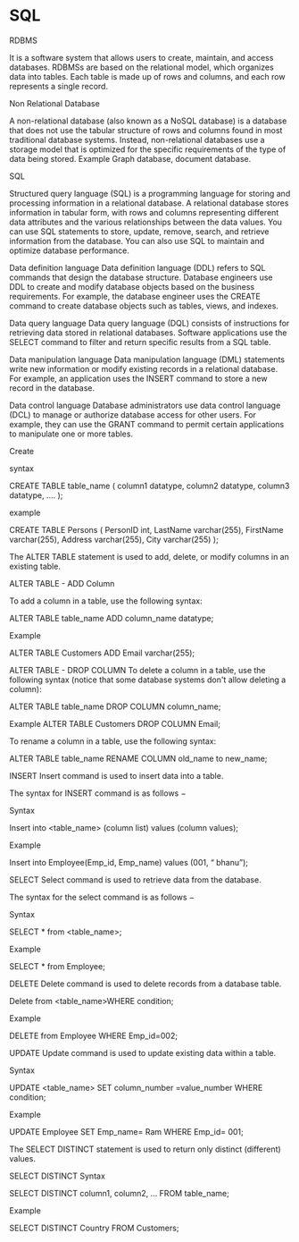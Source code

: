 # SQL
RDBMS

It is a software system that allows users to create, maintain, and access databases. RDBMSs are based on the relational model, which organizes data into tables. Each table is made up of rows and columns, and each row represents a single record. 


Non Relational Database


A non-relational database (also known as a NoSQL database) is a database that does not use the tabular structure of rows and columns found in most traditional database systems. Instead, non-relational databases use a storage model that is optimized for the specific requirements of the type of data being stored.
Example Graph database, document database.


SQL

Structured query language (SQL) is a programming language for storing and processing information in a relational database. A relational database stores information in tabular form, with rows and columns representing different data attributes and the various relationships between the data values. You can use SQL statements to store, update, remove, search, and retrieve information from the database. You can also use SQL to maintain and optimize database performance.


Data definition language 
Data definition language (DDL) refers to SQL commands that design the database structure. Database engineers use DDL to create and modify database objects based on the business requirements. For example, the database engineer uses the CREATE command to create database objects such as tables, views, and indexes.

Data query language
Data query language (DQL) consists of instructions for retrieving data stored in relational databases. Software applications use the SELECT command to filter and return specific results from a SQL table. 

Data manipulation language
Data manipulation language (DML) statements write new information or modify existing records in a relational database. For example, an application uses the INSERT command to store a new record in the database.

Data control language
Database administrators use data control language (DCL) to manage or authorize database access for other users. For example, they can use the GRANT command to permit certain applications to manipulate one or more tables. 

Create

syntax

CREATE TABLE table_name (
    column1 datatype,
    column2 datatype,
    column3 datatype,
   ....
);

example

CREATE TABLE Persons (
    PersonID int,
    LastName varchar(255),
    FirstName varchar(255),
    Address varchar(255),
    City varchar(255)
);

The ALTER TABLE statement is used to add, delete, or modify columns in an existing table.

ALTER TABLE - ADD Column

To add a column in a table, use the following syntax:

ALTER TABLE table_name
ADD column_name datatype;

Example

ALTER TABLE Customers
ADD Email varchar(255);

ALTER TABLE - DROP COLUMN
To delete a column in a table, use the following syntax (notice that some database systems don't allow deleting a column):

ALTER TABLE table_name
DROP COLUMN column_name;

Example
ALTER TABLE Customers
DROP COLUMN Email;

To rename a column in a table, use the following syntax:

ALTER TABLE table_name
RENAME COLUMN old_name to new_name;



INSERT
Insert command is used to insert data into a table.

The syntax for INSERT command is as follows −

Syntax

Insert into <table_name> (column list) values (column values);

Example

Insert into Employee(Emp_id, Emp_name) values (001, “ bhanu”);

SELECT
Select command is used to retrieve data from the database.

The syntax for the select command is as follows −

Syntax

SELECT * from <table_name>;

Example

SELECT * from Employee;

DELETE
Delete command is used to delete records from a database table.

 Delete from <table_name>WHERE condition;

 Example

 DELETE from Employee WHERE Emp_id=002;

 UPDATE
Update command is used to update existing data within a table.

Syntax

UPDATE <table_name> SET column_number =value_number WHERE condition;

Example

UPDATE Employee SET Emp_name= Ram WHERE Emp_id= 001;

The SELECT DISTINCT statement is used to return only distinct (different) values.

SELECT DISTINCT Syntax

SELECT DISTINCT column1, column2, ...
FROM table_name;

Example

SELECT DISTINCT Country FROM Customers;


